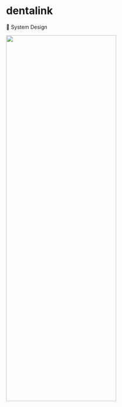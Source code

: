 # dentalink
🎨 System Design


<img src="https://github.com/user-attachments/assets/49079780-fd53-4e40-93c9-a52fde6544f0" width="300" height="1000"> 
